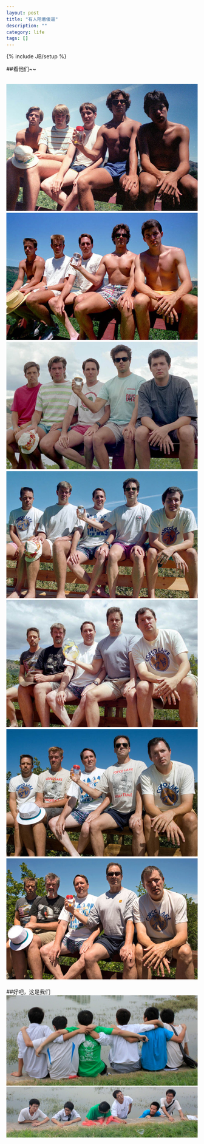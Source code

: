 ```yaml
---
layout: post
title: "有人陪着傻逼"
description: ""
category: life
tags: []
---
```

{% include JB/setup %}

##看他们~~
	
![1](/image/f1.jpg)
![1](/image/f2.jpg)
![1](/image/f3.jpg)
![1](/image/f4.jpg)
![1](/image/f5.jpg)
![1](/image/f6.jpg)
![1](/image/f7.jpg)
----
##好吧，这是我们
![1](/image/1.jpg)
![1](/image/12.jpg)
